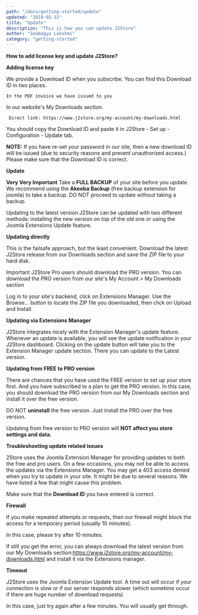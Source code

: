 ```yaml
---
path: "/docs/getting-started/update"
updated: "2019-05-31"
title: "Update"
description: "This is how you can update J2Store"
author: "Sowbagya Lakshmi"
category: "getting-started"
---
```

**How to add license key and update J2Store?**

**Adding license key**

We provide a Download ID when you subscribe. You can find this Download ID in two places.

    In the PDF invoice we have issued to you

In our website's My Downloads section.

     Direct link: https://www.j2store.org/my-account/my-downloads.html

You should copy the Download ID and paste it in J2Store - Set up - Configuration - Update tab.

**NOTE:** If you have re-set your password in our site, then a new download ID will be issued (due to security reasons and prevent unauthorized access.) Please make sure that the Download ID is correct.

**Update**

**Very Very Important** Take a **FULL BACKUP** of your site before you update. We recommend using the **Akeeba Backup** (free backup extension for joomla) to take a backup. DO NOT proceed to update without taking a backup.

Updating to the latest version J2Store can be updated with two different methods: installing the new version on top of the old one or using the Joomla Extensions Update feature.

**Updating directly**

This is the failsafe approach, but the least convenient. Download the latest J2Store release from our Downloads section and save the ZIP file to your hard disk.

Important J2Store Pro users should download the PRO version. You can download the PRO version from our site's My Account > My Downloads section

Log in to your site's backend, click on Extensions Manager. Use the Browse... button to locate the ZIP file you downloaded, then click on Upload and Install.

**Updating via Extensions Manager**

J2Store integrates nicely with the Extension Manager's update feature. Whenever an update is available, you will see the update notification in your J2Store dashboard. Clicking on the update button will take you to the Extension Manager update section. There you can update to the Latest version.

**Updating from FREE to PRO version**

There are chances that you have used the FREE version to set up your store first. And you have subscribed to a plan to get the PRO version. In this case, you should download the PRO version from our My Downloads section and install it over the free version.

DO NOT **uninstall** the free version. Just install the PRO over the free version.

Updating from free version to PRO version will **NOT affect you store settings and data.**

**Troubleshooting update related issues**

2Store uses the Joomla Extension Manager for providing updates to both the free and pro users. On a few occasions, you may not be able to access the updates via the Extensions Manager. You may get a 403 access denied when you try to update in your site. It might be due to several reasons. We have listed a few that might cause this problem.

Make sure that the **Download ID** you have entered is correct.

**Firewall**

If you make repeated attempts or requests, then our firewall might block the access for a temporary period (usually 10 minutes).

In this case, please try after 10 minutes.

If still you get the error, you can always download the latest version from our My Downloads section:https://www.j2store.org/my-account/my-downloads.html and install it via the Extensions manager.

**Timeout**

J2Store uses the Joomla Extension Update tool. A time out will occur if your connection is slow or if our server responds slower (which sometime occur if there are huge number of download requests)

In this case, just try again after a few minutes. You will usually get through.


